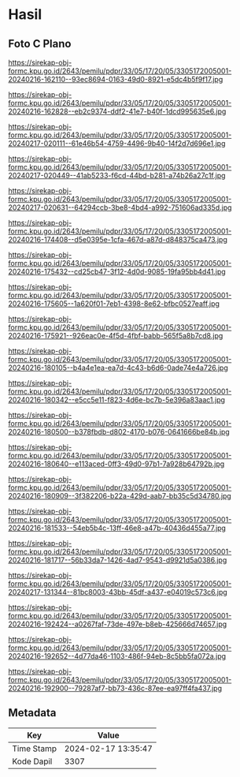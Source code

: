 # Hasil

## Foto C Plano

https://sirekap-obj-formc.kpu.go.id/2643/pemilu/pdpr/33/05/17/20/05/3305172005001-20240216-162110--93ec8694-0163-49d0-8921-e5dc4b5f9f17.jpg

https://sirekap-obj-formc.kpu.go.id/2643/pemilu/pdpr/33/05/17/20/05/3305172005001-20240216-162828--eb2c9374-ddf2-41e7-b40f-1dcd995635e6.jpg

https://sirekap-obj-formc.kpu.go.id/2643/pemilu/pdpr/33/05/17/20/05/3305172005001-20240217-020111--61e46b54-4759-4496-9b40-14f2d7d696e1.jpg

https://sirekap-obj-formc.kpu.go.id/2643/pemilu/pdpr/33/05/17/20/05/3305172005001-20240217-020449--41ab5233-f6cd-44bd-b281-a74b26a27c1f.jpg

https://sirekap-obj-formc.kpu.go.id/2643/pemilu/pdpr/33/05/17/20/05/3305172005001-20240217-020631--64294ccb-3be8-4bd4-a992-751606ad335d.jpg

https://sirekap-obj-formc.kpu.go.id/2643/pemilu/pdpr/33/05/17/20/05/3305172005001-20240216-174408--d5e0395e-1cfa-467d-a87d-d848375ca473.jpg

https://sirekap-obj-formc.kpu.go.id/2643/pemilu/pdpr/33/05/17/20/05/3305172005001-20240216-175432--cd25cb47-3f12-4d0d-9085-19fa95bb4d41.jpg

https://sirekap-obj-formc.kpu.go.id/2643/pemilu/pdpr/33/05/17/20/05/3305172005001-20240216-175605--1a620f01-7eb1-4398-8e62-bfbc0527eaff.jpg

https://sirekap-obj-formc.kpu.go.id/2643/pemilu/pdpr/33/05/17/20/05/3305172005001-20240216-175921--926eac0e-4f5d-4fbf-babb-565f5a8b7cd8.jpg

https://sirekap-obj-formc.kpu.go.id/2643/pemilu/pdpr/33/05/17/20/05/3305172005001-20240216-180105--b4a4e1ea-ea7d-4c43-b6d6-0ade74e4a726.jpg

https://sirekap-obj-formc.kpu.go.id/2643/pemilu/pdpr/33/05/17/20/05/3305172005001-20240216-180342--e5cc5e11-f823-4d6e-bc7b-5e396a83aac1.jpg

https://sirekap-obj-formc.kpu.go.id/2643/pemilu/pdpr/33/05/17/20/05/3305172005001-20240216-180500--b378fbdb-d802-4170-b076-0641666be84b.jpg

https://sirekap-obj-formc.kpu.go.id/2643/pemilu/pdpr/33/05/17/20/05/3305172005001-20240216-180640--e113aced-0ff3-49d0-97b1-7a928b64792b.jpg

https://sirekap-obj-formc.kpu.go.id/2643/pemilu/pdpr/33/05/17/20/05/3305172005001-20240216-180909--3f382206-b22a-429d-aab7-bb35c5d34780.jpg

https://sirekap-obj-formc.kpu.go.id/2643/pemilu/pdpr/33/05/17/20/05/3305172005001-20240216-181533--54eb5b4c-13ff-46e8-a47b-40436d455a77.jpg

https://sirekap-obj-formc.kpu.go.id/2643/pemilu/pdpr/33/05/17/20/05/3305172005001-20240216-181717--56b33da7-1426-4ad7-9543-d9921d5a0386.jpg

https://sirekap-obj-formc.kpu.go.id/2643/pemilu/pdpr/33/05/17/20/05/3305172005001-20240217-131344--81bc8003-43bb-45df-a437-e04019c573c6.jpg

https://sirekap-obj-formc.kpu.go.id/2643/pemilu/pdpr/33/05/17/20/05/3305172005001-20240216-192424--a0267faf-73de-497e-b8eb-425666d74657.jpg

https://sirekap-obj-formc.kpu.go.id/2643/pemilu/pdpr/33/05/17/20/05/3305172005001-20240216-192652--4d77da46-1103-486f-94eb-8c5bb5fa072a.jpg

https://sirekap-obj-formc.kpu.go.id/2643/pemilu/pdpr/33/05/17/20/05/3305172005001-20240216-192900--79287af7-bb73-436c-87ee-ea97ff4fa437.jpg


## Metadata

| Key        | Value               |
| ---------- | ------------------- |
| Time Stamp | 2024-02-17 13:35:47 |
| Kode Dapil | 3307                |



